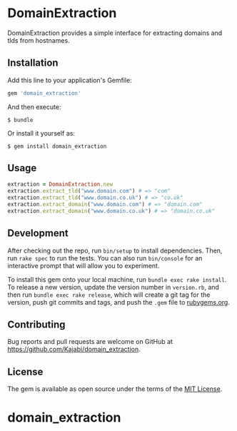 # DomainExtraction

DomainExtraction provides a simple interface for extracting domains and tlds from hostnames.

## Installation

Add this line to your application's Gemfile:

```ruby
gem 'domain_extraction'
```

And then execute:

    $ bundle

Or install it yourself as:

    $ gem install domain_extraction

## Usage

```ruby
extraction = DomainExtraction.new
extraction.extract_tld("www.domain.com") # => "com"
extraction.extract_tld("www.domain.co.uk") # => "co.uk"
extraction.extract_domain("www.domain.com") # => "domain.com"
extraction.extract_domain("www.domain.co.uk") # => "domain.co.uk"
```

## Development

After checking out the repo, run `bin/setup` to install dependencies. Then, run `rake spec` to run the tests. You can also run `bin/console` for an interactive prompt that will allow you to experiment.

To install this gem onto your local machine, run `bundle exec rake install`. To release a new version, update the version number in `version.rb`, and then run `bundle exec rake release`, which will create a git tag for the version, push git commits and tags, and push the `.gem` file to [rubygems.org](https://rubygems.org).

## Contributing

Bug reports and pull requests are welcome on GitHub at https://github.com/Kajabi/domain_extraction.


## License

The gem is available as open source under the terms of the [MIT License](http://opensource.org/licenses/MIT).

# domain_extraction
